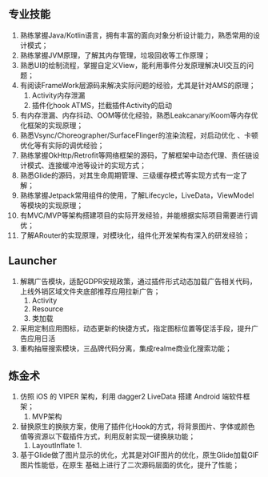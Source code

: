 
##  专业技能
1. 熟练掌握Java/Kotlin语言，拥有丰富的面向对象分析设计能力，熟悉常用的设计模式；
2. 熟练掌握JVM原理，了解其内存管理，垃圾回收等工作原理；
3. 熟悉UI的绘制流程，掌握自定义View，能利用事件分发原理解决UI交互的问题；
4. 有阅读FrameWork层源码来解决实际问题的经验，尤其是针对AMS的原理；
	1. Activity内存泄漏
	2. 插件化hook ATMS，拦截插件Activity的启动
5. 有内存泄漏、内存抖动、OOM等优化经验，熟悉Leakcanary/Koom等内存优化框架的实现原理；
6. 熟悉Vsync/Choreographer/SurfaceFlinger的渲染流程，对启动优化 、卡顿优化等有实际的调优经验；
7. 熟练掌握OkHttp/Retrofit等网络框架的源码，了解框架中动态代理、责任链设计模式、连接缓冲池等设计的实现方式；
8. 熟悉Glide的源码，对其生命周期管理、三级缓存模式等实现方式有一定了解；
9. 熟练掌握Jetpack常用组件的使用，了解Lifecycle，LiveData，ViewModel等模块的实现原理；
10. 有MVC/MVP等架构搭建项目的实际开发经验，并能根据实际项目需要进行调优；
11. 了解ARouter的实现原理，对模块化，组件化开发架构有深入的研发经验；
## Launcher
1. 解耦广告模块，适配GDPR安规政策，通过插件形式动态加载广告相关代码，上线外销区域文件夹底部推荐应用拉新广告； 
	1. Activity
	2. Resource
	3. 类加载
2. 采用定制应用图标，动态更新的快捷方式，指定图标位置等促活手段，提升广告应用日活
3. 重构抽屉搜索模块，三品牌代码分离，集成realme商业化搜索功能；
## 炼金术
1. 仿照 iOS 的 VIPER 架构，利用 dagger2 LiveData 搭建 Android 端软件框架；
	1. MVP架构
2. 替换原生的换肤方案，使用了插件化Hook的方式，将背景图片、字体或颜色值等资源以下载插件方式，利用反射实现一键换肤功能； 
	1. LayoutInflate 
		1. 
3. 基于Glide做了图片显示的优化，尤其是对GIF图片的优化，原生Glide加载GIF图片性能低，在原生 基础上进行了二次源码层面的优化，提升了性能；